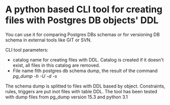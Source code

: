 # A python based CLI tool for creating files with Postgres DB objects' DDL

You can use it for comparing Postgres DBs schemas or for versioning DB schema in external tools like GIT or SVN. 

CLI tool parameters:
- catalog name for creating files with DDL. Catalog is created if it doesn't exist, all files in this catalog are removed.
- File name fith postgres db schema dump, the result of the command *pg_dump -h <host> -U <user> -d <bd> -s*

The schema dump is splitted to files with DDL based by object. Constraints, rules, triggers are put inot files with table DDL.
The tool has been tested with dump files from pg_dump version 15.3 and python 3.1
